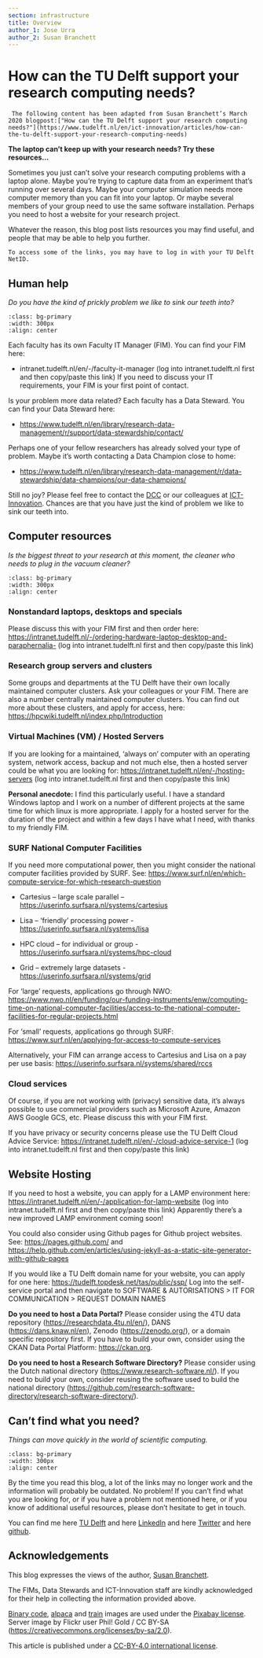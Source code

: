 ```yaml
---
section: infrastructure
title: Overview
author_1: Jose Urra
author_2: Susan Branchett
---
```


# How can the TU Delft support your research computing needs?

```{note}
 The following content has been adapted from Susan Branchett’s March 2020 blogpost:["How can the TU Delft support your research computing needs?"](https://www.tudelft.nl/en/ict-innovation/articles/how-can-the-tu-delft-support-your-research-computing-needs)
```

**The laptop can’t keep up with your research needs? Try these resources…**

Sometimes you just can’t solve your research computing problems with a laptop alone. Maybe you’re trying to capture data from an experiment that’s running over several days. Maybe your computer simulation needs more computer memory than you can fit into your laptop. Or maybe several members of your group need to use the same software installation. Perhaps you need to host a website for your research project.

Whatever the reason, this blog post lists resources you may find useful, and people that may be able to help you further.

```{note}
To access some of the links, you may have to log in with your TU Delft NetID.
```

## Human help

_Do you have the kind of prickly problem we like to sink our teeth into?_

```{image} ../img/llama_teeth.jpg
:class: bg-primary
:width: 300px
:align: center
```

Each faculty has its own Faculty IT Manager (FIM). You can find your FIM here:

- intranet.tudelft.nl/en/-/faculty-it-manager (log into intranet.tudelft.nl first and then copy/paste this link) If you need to discuss your IT requirements, your FIM is your first point of contact.

Is your problem more data related? Each faculty has a Data Steward. You can find your Data Steward here:
- https://www.tudelft.nl/en/library/research-data-management/r/support/data-stewardship/contact/

Perhaps one of your fellow researchers has already solved your type of problem. Maybe it’s worth contacting a Data Champion close to home:
- https://www.tudelft.nl/en/library/research-data-management/r/data-stewardship/data-champions/our-data-champions/

Still no joy? Please feel free to contact the [DCC](../community/dcc.md) or our colleagues at [ICT-Innovation](https://www.tudelft.nl/ict-innovation/about-innovation/). Chances are that you have just the kind of problem we like to sink our teeth into. 

## Computer resources

_Is the biggest threat to your research at this moment, the cleaner who needs to plug in the vacuum cleaner?_

```{image} ../img/compute_server_poor.jpg
:class: bg-primary
:width: 300px
:align: center
```


### Nonstandard laptops, desktops and specials
Please discuss this with your FIM first and then order here: https://intranet.tudelft.nl/-/ordering-hardware-laptop-desktop-and-paraphernalia- (log into intranet.tudelft.nl first and then copy/paste this link)

### Research group servers and clusters
Some groups and departments at the TU Delft have their own locally maintained computer clusters. Ask your colleagues or your FIM. There are also a number centrally maintained computer clusters. You can find out more about these clusters, and apply for access, here: https://hpcwiki.tudelft.nl/index.php/Introduction

### Virtual Machines (VM) /  Hosted Servers
If you are looking for a maintained, ‘always on’ computer with an operating system, network access, backup and not much else, then a hosted server could be what you are looking for: https://intranet.tudelft.nl/en/-/hosting-servers (log into intranet.tudelft.nl first and then copy/paste this link)

**Personal anecdote:** I find this particularly useful. I have a standard Windows laptop and I work on a number of different projects at the same time for which linux is more appropriate. I apply for a hosted server for the duration of the project and within a few days I have what I need, with thanks to my friendly FIM.

### SURF National Computer Facilities
If you need more computational power, then you might consider the national computer facilities provided by SURF. See:
https://www.surf.nl/en/which-compute-service-for-which-research-question

- Cartesius – large scale parallel – https://userinfo.surfsara.nl/systems/cartesius

- Lisa – ‘friendly’ processing power - https://userinfo.surfsara.nl/systems/lisa

- HPC cloud – for individual or group - https://userinfo.surfsara.nl/systems/hpc-cloud

- Grid – extremely large datasets - https://userinfo.surfsara.nl/systems/grid

For ‘large’ requests, applications go through NWO: https://www.nwo.nl/en/funding/our-funding-instruments/enw/computing-time-on-national-computer-facilities/access-to-the-national-computer-facilities-for-regular-projects.html

For ‘small’ requests, applications go through SURF: https://www.surf.nl/en/applying-for-access-to-compute-services

Alternatively, your FIM can arrange access to Cartesius and Lisa on a pay per use basis: https://userinfo.surfsara.nl/systems/shared/rccs

### Cloud services
Of course, if you are not working with (privacy) sensitive data, it’s always possible to use commercial providers such as Microsoft Azure, Amazon AWS Google GCS, etc. Please discuss this with your FIM first.

If you have privacy or security concerns please use the TU Delft Cloud Advice Service: https://intranet.tudelft.nl/en/-/cloud-advice-service-1 (log into intranet.tudelft.nl first and then copy/paste this link)

## Website Hosting
If you need to host a website, you can apply for a LAMP environment here: https://intranet.tudelft.nl/en/-/application-for-lamp-website (log into intranet.tudelft.nl first and then copy/paste this link)
Apparently there’s a new improved LAMP environment coming soon!

You could also consider using Github pages for Github project websites. See:
https://pages.github.com/ and https://help.github.com/en/articles/using-jekyll-as-a-static-site-generator-with-github-pages

If you would like a TU Delft domain name for your website, you can apply for one here:  https://tudelft.topdesk.net/tas/public/ssp/  Log into the self-service portal and then navigate to SOFTWARE & AUTORISATIONS > IT FOR COMMUNICATION > REQUEST DOMAIN NAMES

**Do you need to host a Data Portal?** Please consider using the 4TU data repository (https://researchdata.4tu.nl/en/), DANS (https://dans.knaw.nl/en), Zenodo (https://zenodo.org/), or a domain specific repository first. If you have to build your own, consider using the CKAN Data Portal Platform: https://ckan.org.

**Do you need to host a Research Software Directory?** Please consider using the Dutch national directory (https://www.research-software.nl/). If you need to build your own, consider reusing the software used to build the national directory (https://github.com/research-software-directory/research-software-directory/).

## Can’t find what you need?

_Things can move quickly in the world of scientific computing._

```{image} ../img/compute_train.jpg
:class: bg-primary
:width: 300px
:align: center
```

By the time you read this blog, a lot of the links may no longer work and the information will probably be outdated. No problem! If you can’t find what you are looking for, or if you have a problem not mentioned here, or if you know of additional useful resources, please don’t hesitate to get in touch.

You can find me here [TU Delft](https://www.tudelft.nl/en/staff/s.e.branchett/?cHash=245b0ce9092ea7f97c549dd5bda8b221) and here [LinkedIn](https://linkedin.com/in/sebranchett) and here [Twitter](https://twitter.com/sebranchett) and here [github](https://github.com/sebranchett).

## Acknowledgements
This blog expresses the views of the author, [Susan Branchett](https://www.tudelft.nl/en/staff/s.e.branchett/?cHash=245b0ce9092ea7f97c549dd5bda8b221).

The FIMs, Data Stewards and ICT-Innovation staff are kindly acknowledged for their help in collecting the information provided above.

[Binary code](https://pixabay.com/photos/binary-binary-code-binary-system-2910663/), [alpaca](https://pixabay.com/photos/alpaca-cactus-denture-teeth-3647011/) and [train](https://pixabay.com/photos/train-station-transportation-people-2593687/) images are used under the [Pixabay license](https://pixabay.com/service/license/).
Server image by Flickr user Phil! Gold / CC BY-SA (https://creativecommons.org/licenses/by-sa/2.0).

This article is published under a [CC-BY-4.0 international license](https://creativecommons.org/licenses/by/4.0/).